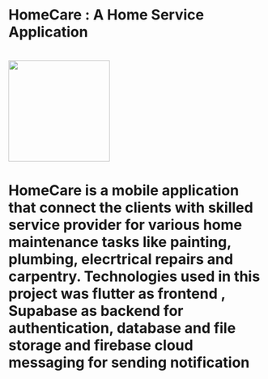<h1> HomeCare : A Home Service Application<h1>
 <align:center>  <img src="https://png.pngtree.com/png-vector/20230511/ourmid/pngtree-home-service-logo-vector-png-image_7095332.png" width="200" height="200">
<p><h4>HomeCare is a mobile application that connect the clients with skilled service provider for various home maintenance tasks like painting, plumbing, elecrtrical repairs and carpentry. Technologies used in this project was flutter as frontend , Supabase as backend for authentication, database and file storage and firebase cloud messaging for sending notification <h4><p>
